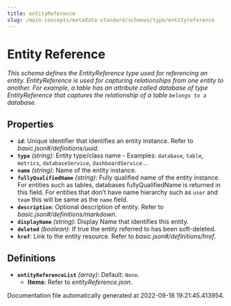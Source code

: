```yaml
---
title: entityReference
slug: /main-concepts/metadata-standard/schemas/type/entityreference
---
```


# Entity Reference

*This schema defines the EntityReference type used for referencing an entity. EntityReference is used for capturing relationships from one entity to another. For example, a table has an attribute called database of type EntityReference that captures the relationship of a table `belongs to a` database.*

## Properties

- **`id`**: Unique identifier that identifies an entity instance. Refer to *basic.json#/definitions/uuid*.
- **`type`** *(string)*: Entity type/class name - Examples: `database`, `table`, `metrics`, `databaseService`, `dashboardService`...
- **`name`** *(string)*: Name of the entity instance.
- **`fullyQualifiedName`** *(string)*: Fully qualified name of the entity instance. For entities such as tables, databases fullyQualifiedName is returned in this field. For entities that don't have name hierarchy such as `user` and `team` this will be same as the `name` field.
- **`description`**: Optional description of entity. Refer to *basic.json#/definitions/markdown*.
- **`displayName`** *(string)*: Display Name that identifies this entity.
- **`deleted`** *(boolean)*: If true the entity referred to has been soft-deleted.
- **`href`**: Link to the entity resource. Refer to *basic.json#/definitions/href*.
## Definitions

- **`entityReferenceList`** *(array)*: Default: `None`.
  - **Items**: Refer to *entityReference.json*.


Documentation file automatically generated at 2022-09-18 19:21:45.413954.
